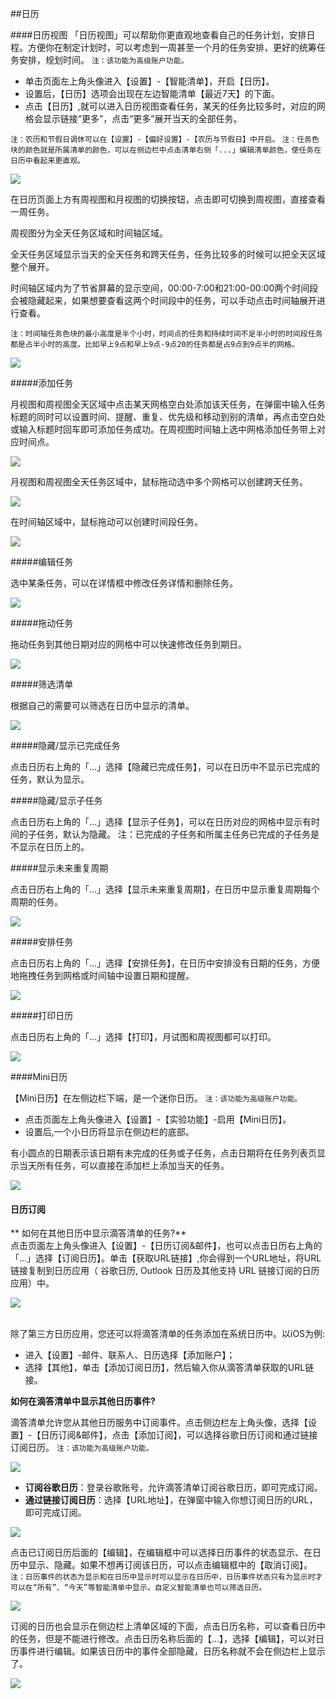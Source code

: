 ##日历

####日历视图
「日历视图」可以帮助你更直观地查看自己的任务计划，安排日程。方便你在制定计划时，可以考虑到一周甚至一个月的任务安排，更好的统筹任务安排，规划时间。
`注：该功能为高级账户功能。`

* 单击页面左上角头像进入【设置】-【智能清单】，开启【日历】。
* 设置后，【日历】选项会出现在左边智能清单【最近7天】的下面。
* 点击【日历】,就可以进入日历视图查看任务，某天的任务比较多时，对应的网格会显示链接“更多”，点击“更多”展开当天的全部任务。

`注：农历和节假日调休可以在【设置】-【偏好设置】-【农历与节假日】中开启。`
`注：任务色块的颜色就是所属清单的颜色，可以在侧边栏中点击清单右侧「...」编辑清单颜色，使任务在日历中看起来更直观。`

![](calender/1.4.1.png)

在日历页面上方有周视图和月视图的切换按钮，点击即可切换到周视图，直接查看一周任务。

周视图分为全天任务区域和时间轴区域。

全天任务区域显示当天的全天任务和跨天任务，任务比较多的时候可以把全天区域整个展开。

时间轴区域内为了节省屏幕的显示空间，00:00-7:00和21:00-00:00两个时间段会被隐藏起来，如果想要查看这两个时间段中的任务，可以手动点击时间轴展开进行查看。

`注：时间轴任务色块的最小高度是半个小时，时间点的任务和持续时间不足半小时的时间段任务都是占半小时的高度。比如早上9点和早上9点-9点20的任务都是占9点到9点半的网格。`

![](calender/1.4.2.png)

#####添加任务

月视图和周视图全天区域中点击某天网格空白处添加该天任务，在弹窗中输入任务标题的同时可以设置时间、提醒、重复、优先级和移动到别的清单，再点击空白处或输入标题时回车即可添加任务成功。在周视图时间轴上选中网格添加任务带上对应时间点。

![](calender/1.4.3.png)

月视图和周视图全天任务区域中，鼠标拖动选中多个网格可以创建跨天任务。

![](calender/1.4.4.png)

在时间轴区域中，鼠标拖动可以创建时间段任务。

![](calender/1.4.5.png)

#####编辑任务

选中某条任务，可以在详情框中修改任务详情和删除任务。

![](calender/1.4.6.png)

#####拖动任务

拖动任务到其他日期对应的网格中可以快速修改任务到期日。

![](calender/1.4.7.png)

#####筛选清单

根据自己的需要可以筛选在日历中显示的清单。

![](calender/1.4.8.png)

#####隐藏/显示已完成任务

点击日历右上角的「...」选择【隐藏已完成任务】，可以在日历中不显示已完成的任务，默认为显示。
 
#####隐藏/显示子任务

点击日历右上角的「...」选择【显示子任务】，可以在日历对应的网格中显示有时间的子任务，默认为隐藏。
注：已完成的子任务和所属主任务已完成的子任务是不显示在日历上的。

#####显示未来重复周期

点击日历右上角的「...」选择【显示未来重复周期】，在日历中显示重复周期每个周期的任务。

![](calender/1.4.9.png)

#####安排任务

点击日历右上角的「...」选择【安排任务】，在日历中安排没有日期的任务，方便地拖拽任务到网格或时间轴中设置日期和提醒。

![](calender/1.4.10.png)

#####打印日历

点击日历右上角的「...」选择【打印】，月试图和周视图都可以打印。

![](calender/1.4.11.png)

####Mini日历

【Mini日历】在左侧边栏下端，是一个迷你日历。
`注：该功能为高级账户功能。`

* 点击页面左上角头像进入【设置】-【实验功能】-启用【Mini日历】。
* 设置后,一个小日历将显示在侧边栏的底部。

有小圆点的日期表示该日期有未完成的任务或子任务，点击日期将在任务列表页显示当天所有任务，可以直接在添加栏上添加当天的任务。

![](calender/1.4.12.png)

#### 日历订阅

** 如何在其他日历中显示滴答清单的任务?**
<br >点击页面左上角头像进入【设置】-【日历订阅&邮件】，也可以点击日历右上角的「...」选择【订阅日历】。单击【获取URL链接】,你会得到一个URL地址，将URL链接复制到日历应用（ 谷歌日历,  Outlook 日历及其他支持 URL 链接订阅的日历应用）中。

![](calender/1.4.13.png)

<br >除了第三方日历应用，您还可以将滴答清单的任务添加在系统日历中。以iOS为例:
* 进入【设置】-邮件、联系人、日历选择【添加账户】；
* 选择【其他】，单击【添加订阅日历】，然后输入你从滴答清单获取的URL链接。

**如何在滴答清单中显示其他日历事件?**

滴答清单允许您从其他日历服务中订阅事件。点击侧边栏左上角头像，选择【设置】-【日历订阅&邮件】，点击【添加订阅】，可以选择谷歌日历订阅和通过链接订阅日历。
`注：该功能为高级账户功能。`

![](calender/1.4.14.png)

* **订阅谷歌日历**：登录谷歌账号，允许滴答清单订阅谷歌日历，即可完成订阅。
* **通过链接订阅日历**：选择【URL地址】，在弹窗中输入你想订阅日历的URL，即可完成订阅。

![](calender/1.4.15.png)

点击已订阅日历后面的【编辑】，在编辑框中可以选择日历事件的状态显示、在日历中显示、隐藏。如果不想再订阅该日历，可以点击编辑框中的【取消订阅】。
`注：日历事件的状态为显示和在日历中显示时可以显示在日历中，日历事件状态只有为显示时才可以在“所有”、“今天”等智能清单中显示。自定义智能清单也可以筛选日历。`

![](calender/1.4.16.png)

订阅的日历也会显示在侧边栏上清单区域的下面，点击日历名称，可以查看日历中的任务，但是不能进行修改。点击日历名称后面的【...】，选择【编辑】，可以对日历事件进行编辑。如果该日历中的事件全部隐藏，日历名称就不会在侧边栏上显示了。

![](calender/1.4.17.png)



